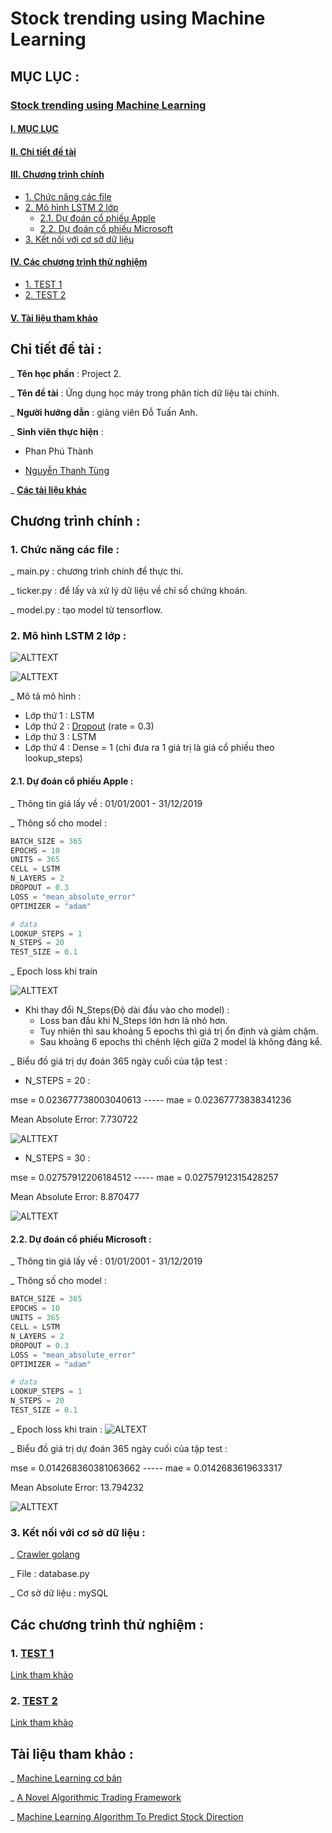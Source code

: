 # Stock trending using Machine Learning

## MỤC LỤC : 

### [Stock trending using Machine Learning](#stock-trending-using-machine-learning)
#### [I. MỤC LỤC](#mục-lục-)
#### [II. Chi tiết đề tài](#chi-tiết-đề-tài-)
#### [III. Chương trình chính](#chương-trình-chính-)
- [1. Chức năng các file](#1-chức-năng-các-file-)
- [2. Mô hình LSTM 2 lớp](#2-mô-hình-lstm-2-lớp-)
    - [2.1. Dự đoán cổ phiếu Apple](#21-dự-đoán-cổ-phiếu-apple-)
    - [2.2. Dự đoán cổ phiếu Microsoft](#22-dự-đoán-cổ-phiếu-microsoft-)
- [3. Kết nối với cơ sở dữ liệu](#3-kết-nối-với-cơ-sở-dữ-liệu-)
#### [IV. Các chương trình thử nghiệm](#các-chương-trình-thử-nghiệm-)
- [1. TEST 1](https://github.com/ThanhPP/HUST_20192_Project2/tree/master/Test124032020)
- [2. TEST 2](https://github.com/ThanhPP/HUST_20192_Project2/tree/master/Test042020)
#### [V. Tài liệu tham khảo](#tài-liệu-tham-khảo-)

## Chi tiết đề tài : 

_ **Tên học phần** : Project 2.

_ **Tên đề tài** : Ứng dụng học máy trong phân tích dữ liệu tài chính.

_ **Người hướng dẫn** : giảng viên Đỗ Tuấn Anh.

_ **Sinh viên thực hiện** : 

- Phan Phú Thành

- [Nguyễn Thanh Tùng](https://github.com/pinezapple)

_ [**Các tài liệu khác**](https://drive.google.com/open?id=1bVA8XYJ_cDb9mNIbi9VGlNTvnni_0VFJ)

## Chương trình chính :

### 1. Chức năng các file :

_ main.py : chương trình chính để thực thi.

_ ticker.py : để lấy và xử lý dữ liệu về chỉ số chứng khoán.

_ model.py : tạo model từ tensorflow.

### 2. Mô hình LSTM 2 lớp : 

![ALTTEXT](img/LSTM_2Layers_Graph.png)

![ALTTEXT](img/LSTM_2Layers_Summary.png)

_ Mô tả mô hình :
- Lớp thứ 1 : LSTM
- Lớp thứ 2 : [Dropout](https://www.phamduytung.com/blog/2019-05-05-deep-learning-dropout/) (rate = 0.3)
- Lớp thứ 3 : LSTM
- Lớp thứ 4 : Dense = 1 (chỉ đưa ra 1 giá trị là giá cổ phiếu theo lookup_steps)

#### 2.1. Dự đoán cổ phiếu Apple :
_ Thông tin giá lấy về : 01/01/2001 - 31/12/2019

_ Thông số cho model :
```python
BATCH_SIZE = 365
EPOCHS = 10
UNITS = 365
CELL = LSTM
N_LAYERS = 2
DROPOUT = 0.3
LOSS = "mean_absolute_error"
OPTIMIZER = "adam"

# data
LOOKUP_STEPS = 1
N_STEPS = 20
TEST_SIZE = 0.1
```

_ Epoch loss khi train 

![ALTTEXT](img/AAPL_LSTM_2_Layers_NSteps_28-04-2020.png)

- Khi thay đổi N_Steps(Độ dài đầu vào cho model) :
    - Loss ban đầu khi N_Steps lớn hơn là nhỏ hơn.
    - Tuy nhiên thì sau khoảng 5 epochs thì giá trị ổn định và giảm chậm.
    - Sau khoảng 6 epochs thì chênh lệch giữa 2 model là không đáng kể.
    
_ Biểu đồ giá trị dự đoán 365 ngày cuối của tập test :
- N_STEPS = 20 : 

mse = 0.023677738003040613 ----- mae = 0.02367773838341236

Mean Absolute Error: 7.730722

![ALTTEXT](img/AAPL_LSTM_2_Layers_NSteps20_Graph_28-04-2020.png)

- N_STEPS = 30 :

mse = 0.02757912206184512 ----- mae = 0.02757912315428257

Mean Absolute Error: 8.870477

![ALTTEXT](img/AAPL_LSTM_2_Layers_NSteps30_Graph_28-04-2020.png)
    

    
#### 2.2. Dự đoán cổ phiếu Microsoft :
_ Thông tin giá lấy về : 01/01/2001 - 31/12/2019

_ Thông số cho model :
```python
BATCH_SIZE = 365
EPOCHS = 10
UNITS = 365
CELL = LSTM
N_LAYERS = 2
DROPOUT = 0.3
LOSS = "mean_absolute_error"
OPTIMIZER = "adam"

# data
LOOKUP_STEPS = 1
N_STEPS = 20
TEST_SIZE = 0.1
```

_ Epoch loss khi train :
![ALTEXT](img/MSFT_LSTM_2_Layers_NSteps_28-04-2020.png)

_ Biểu đồ giá trị dự đoán 365 ngày cuối của tập test :

mse = 0.014268360381063662 ----- mae = 0.0142683619633317

Mean Absolute Error: 13.794232

![ALTTEXT](img/MSFT_LSTM_2_Layers_NSteps20_Graph_28-04-2020.png)

### 3. Kết nối với cơ sở dữ liệu :
_ [Crawler golang](https://github.com/pinezapple/HUST20192-Project2)

_ File : database.py

_ Cơ sở dữ liệu : mySQL


## Các chương trình thử nghiệm :

### 1. [TEST 1](https://github.com/ThanhPP/HUST_20192_Project2/tree/master/Test124032020)

[Link tham khảo](https://medium.com/@jasonbamford/machine-learning-algorithm-to-predict-stock-direction-d54b7666cc7c)

### 2. [TEST 2](https://github.com/ThanhPP/HUST_20192_Project2/tree/master/Test042020)

[Link tham khảo](https://www.thepythoncode.com/article/stock-price-prediction-in-python-using-tensorflow-2-and-keras)

## Tài liệu tham khảo : 

_ [Machine Learning cơ bản](https://drive.google.com/open?id=0B7ujsutwirjXLXlwcnZUTjVVRXVjd19WNlVmREdac0xFNGIw)

_ [A Novel Algorithmic Trading Framework](https://drive.google.com/open?id=0B7ujsutwirjXc2YzVWdYWUZUZnBzNEp1MXotNVhrUEpfTmlj)

_ [Machine Learning Algorithm To Predict Stock Direction](https://medium.com/@jasonbamford/machine-learning-algorithm-to-predict-stock-direction-d54b7666cc7c)